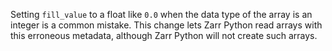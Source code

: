 Setting ``fill_value`` to a float like ``0.0`` when the data type of the array is an integer is a common
mistake. This change lets Zarr Python read arrays with this erroneous metadata, although Zarr Python
will not create such arrays.
